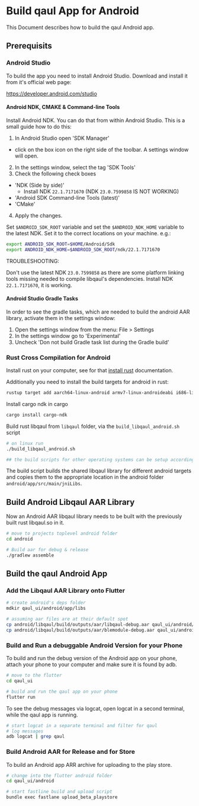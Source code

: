 # Build qaul App for Android

This Document describes how to build the qaul Android app.


## Prerequisits

### Android Studio

To build the app you need to install Android Studio.
Download and install it from it's official web page:

https://developer.android.com/studio


#### Android NDK, CMAKE & Command-line Tools

Install Android NDK. You can do that from within Android Studio.
This is a small guide how to do this:

1) In Android Studio open 'SDK Manager'
  * click on the box icon on the right side of the toolbar. A settings window will open.
2) In the settings window, select the tag 'SDK Tools'
3) Check the following check boxes
  * 'NDK (Side by side)'
    * Install NDK `22.1.7171670` (NDK `23.0.7599858` IS NOT WORKING)
  * 'Android SDK Command-line Tools (latest)'
  * 'CMake'
4) Apply the changes.


Set `$ANDROID_SDK_ROOT` variable and set the `$ANDROID_NDK_HOME` variable to the latest NDK.
Set it to the correct locations on your machine. e.g.:

```sh
export ANDROID_SDK_ROOT=$HOME/Android/Sdk
export ANDROID_NDK_HOME=$ANDROID_SDK_ROOT/ndk/22.1.7171670
```

TROUBLESHOOTING:

Don't use the latest NDK `23.0.7599858` as there are some platform linking tools missing
needed to compile libqaul's dependencies.
Install NDK `22.1.7171670`, it is working.


#### Android Studio Gradle Tasks

In order to see the gradle tasks, which are needed to 
build the android AAR library, activate them in the settings window:

1) Open the settings window from the menu: File > Settings 
2) In the settings window go to 'Experimental'
3) Uncheck 'Don not build Gradle task list during the Gradle build'


### Rust Cross Compilation for Android

Install rust on your computer, see for that [install rust](rust-install.md) documentation.

Additionally you need to install the build targets for android in rust:

```sh
rustup target add aarch64-linux-android armv7-linux-androideabi i686-linux-android x86_64-linux-android
```

Install cargo ndk in cargo

```sh
cargo install cargo-ndk
```

Build rust libqaul from `libqaul` folder, via the `build_libqaul_android.sh` script

```sh
# on linux run
./build_libqaul_android.sh

## the build scripts for other operating systems can be setup accordingly
```

The build script builds the shared libqaul library for different android 
targets and copies them to the appropriate location in the android folder 
`android/app/src/main/jniLibs`.


## Build Android Libqaul AAR Library

Now an Android AAR libqaul library needs to be built with the previously built 
rust libqaul.so in it.

```sh
# move to projects toplevel android folder
cd android

# Build aar for debug & release
./gradlew assemble
```

## Build the qaul Android App 

### Add the Libqaul AAR Library onto Flutter

```sh
# create android's deps folder
mdkir qaul_ui/android/app/libs

# assuming aar files are at their default spot
cp android/libqaul/build/outputs/aar/libqaul-debug.aar qaul_ui/android/app/libs
cp android/libqaul/build/outputs/aar/blemodule-debug.aar qaul_ui/android/app/libs
```

### Build and Run a debuggable Android Version for your Phone

To build and run the debug version of the Android app on your phone,
attach your phone to your computer and make sure it is found by adb.

```sh
# move to the flutter 
cd qaul_ui

# build and run the qaul app on your phone
flutter run
```

To see the debug messages via logcat, open logcat in a second terminal, 
while the qaul app is running.

```sh
# start logcat in a separate terminal and filter for qaul
# log messages
adb logcat | grep qaul
```

### Build Android AAR for Release and for Store

To build an Android app ARR archive for uploading to the play store.

```sh
# change into the flutter android folder
cd qaul_ui/android

# start fastline build and upload script
bundle exec fastlane upload_beta_playstore
```
